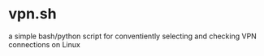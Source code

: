 vpn.sh
======

a simple bash/python script for conventiently selecting and checking VPN connections on Linux
